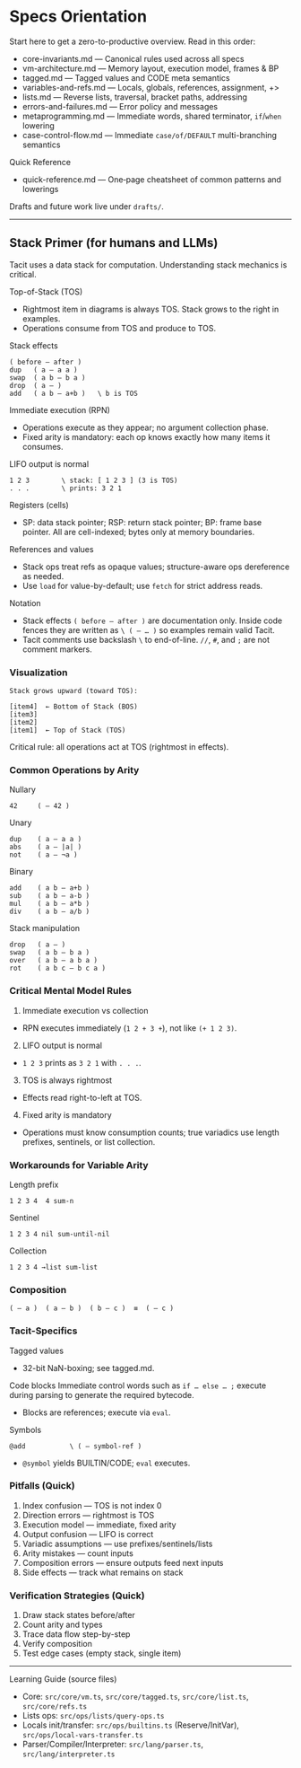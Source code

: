 # Specs Orientation

Start here to get a zero-to-productive overview. Read in this order:

- core-invariants.md — Canonical rules used across all specs
- vm-architecture.md — Memory layout, execution model, frames & BP
- tagged.md — Tagged values and CODE meta semantics
- variables-and-refs.md — Locals, globals, references, assignment, +>
- lists.md — Reverse lists, traversal, bracket paths, addressing
- errors-and-failures.md — Error policy and messages
- metaprogramming.md — Immediate words, shared terminator, `if`/`when` lowering
- case-control-flow.md — Immediate `case/of/DEFAULT` multi-branching semantics

Quick Reference
- quick-reference.md — One‑page cheatsheet of common patterns and lowerings

Drafts and future work live under `drafts/`.

---

## Stack Primer (for humans and LLMs)

Tacit uses a data stack for computation. Understanding stack mechanics is critical.

Top-of-Stack (TOS)
- Rightmost item in diagrams is always TOS. Stack grows to the right in examples.
- Operations consume from TOS and produce to TOS.

Stack effects
```tacit
( before — after )
dup   ( a — a a )
swap  ( a b — b a )
drop  ( a — )
add   ( a b — a+b )   \ b is TOS
```

Immediate execution (RPN)
- Operations execute as they appear; no argument collection phase.
- Fixed arity is mandatory: each op knows exactly how many items it consumes.

LIFO output is normal
```tacit
1 2 3        \ stack: [ 1 2 3 ] (3 is TOS)
. . .        \ prints: 3 2 1
```

Registers (cells)
- SP: data stack pointer; RSP: return stack pointer; BP: frame base pointer. All are cell-indexed; bytes only at memory boundaries.

References and values
- Stack ops treat refs as opaque values; structure-aware ops dereference as needed.
- Use `load` for value-by-default; use `fetch` for strict address reads.

Notation
- Stack effects `( before — after )` are documentation only. Inside code fences they are written as `\ ( — … )` so examples remain valid Tacit.
- Tacit comments use backslash `\` to end-of-line. `//`, `#`, and `;` are not comment markers.

### Visualization

```tacit
Stack grows upward (toward TOS):

[item4]  ← Bottom of Stack (BOS)
[item3]
[item2]
[item1]  ← Top of Stack (TOS)
```

Critical rule: all operations act at TOS (rightmost in effects).

### Common Operations by Arity

Nullary
```tacit
42     ( — 42 )
```

Unary
```tacit
dup    ( a — a a )
abs    ( a — |a| )
not    ( a — ¬a )
```

Binary
```tacit
add    ( a b — a+b )
sub    ( a b — a-b )
mul    ( a b — a*b )
div    ( a b — a/b )
```

Stack manipulation
```tacit
drop   ( a — )
swap   ( a b — b a )
over   ( a b — a b a )
rot    ( a b c — b c a )
```

### Critical Mental Model Rules

1) Immediate execution vs collection
- RPN executes immediately (`1 2 + 3 +`), not like `(+ 1 2 3)`.

2) LIFO output is normal
- `1 2 3` prints as `3 2 1` with `. . .`.

3) TOS is always rightmost
- Effects read right-to-left at TOS.

4) Fixed arity is mandatory
- Operations must know consumption counts; true variadics use length prefixes, sentinels, or list collection.

### Workarounds for Variable Arity

Length prefix
```tacit
1 2 3 4  4 sum-n
```

Sentinel
```tacit
1 2 3 4 nil sum-until-nil
```

Collection
```tacit
1 2 3 4 →list sum-list
```

### Composition
```tacit
( — a )  ( a — b )  ( b — c )  ≡  ( — c )
```

### Tacit-Specifics

Tagged values
- 32-bit NaN-boxing; see tagged.md.

Code blocks
Immediate control words such as `if … else … ;` execute during parsing to generate the required bytecode.
- Blocks are references; execute via `eval`.

Symbols
```
@add           \ ( — symbol-ref )
```
- `@symbol` yields BUILTIN/CODE; `eval` executes.

### Pitfalls (Quick)

1) Index confusion — TOS is not index 0
2) Direction errors — rightmost is TOS
3) Execution model — immediate, fixed arity
4) Output confusion — LIFO is correct
5) Variadic assumptions — use prefixes/sentinels/lists
6) Arity mistakes — count inputs
7) Composition errors — ensure outputs feed next inputs
8) Side effects — track what remains on stack

### Verification Strategies (Quick)

1) Draw stack states before/after
2) Count arity and types
3) Trace data flow step-by-step
4) Verify composition
5) Test edge cases (empty stack, single item)

---

Learning Guide (source files)
- Core: `src/core/vm.ts`, `src/core/tagged.ts`, `src/core/list.ts`, `src/core/refs.ts`
- Lists ops: `src/ops/lists/query-ops.ts`
- Locals init/transfer: `src/ops/builtins.ts` (Reserve/InitVar), `src/ops/local-vars-transfer.ts`
- Parser/Compiler/Interpreter: `src/lang/parser.ts`, `src/lang/interpreter.ts`
